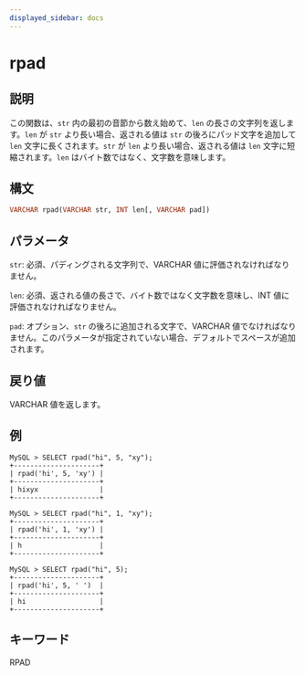 ```yaml
---
displayed_sidebar: docs
---
```


# rpad

## 説明

この関数は、`str` 内の最初の音節から数え始めて、`len` の長さの文字列を返します。`len` が `str` より長い場合、返される値は `str` の後ろにパッド文字を追加して `len` 文字に長くされます。`str` が `len` より長い場合、返される値は `len` 文字に短縮されます。`len` はバイト数ではなく、文字数を意味します。

## 構文

```Haskell
VARCHAR rpad(VARCHAR str, INT len[, VARCHAR pad])
```

## パラメータ

`str`: 必須、パディングされる文字列で、VARCHAR 値に評価されなければなりません。

`len`: 必須、返される値の長さで、バイト数ではなく文字数を意味し、INT 値に評価されなければなりません。

`pad`: オプション、`str` の後ろに追加される文字で、VARCHAR 値でなければなりません。このパラメータが指定されていない場合、デフォルトでスペースが追加されます。

## 戻り値

VARCHAR 値を返します。

## 例

```Plain Text
MySQL > SELECT rpad("hi", 5, "xy");
+---------------------+
| rpad('hi', 5, 'xy') |
+---------------------+
| hixyx               |
+---------------------+

MySQL > SELECT rpad("hi", 1, "xy");
+---------------------+
| rpad('hi', 1, 'xy') |
+---------------------+
| h                   |
+---------------------+

MySQL > SELECT rpad("hi", 5);
+---------------------+
| rpad('hi', 5, ' ')  |
+---------------------+
| hi                  |
+---------------------+
```

## キーワード

RPAD